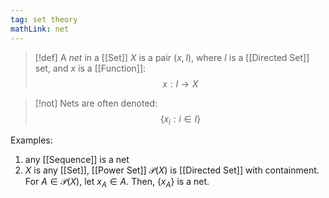 ```yaml
---
tag: set theory
mathLink: net
---
```

>[!def]
A *net* in a [[Set]] $X$ is a pair $(x,I)$, where $I$ is a [[Directed Set]] set, and $x$ is a [[Function]]: $$x:I \rightarrow X$$

>[!not]
>Nets are often denoted: $$\{x_{i}:i\in I\}$$

Examples:
1. any [[Sequence]] is a net
2. $X$ is any [[Set]], [[Power Set]] $\mathcal{P}(X)$ is [[Directed Set]] with containment. For $A\in \mathcal{P}(X)$, let $x_{A}\in A$. Then, $\{x_A\}$ is a net.
